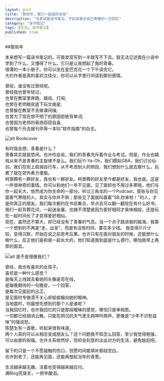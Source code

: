 ```yaml
---
layout: post
title: "那些年，我们一起追的女孩"
description: "与其说是读书笔记，不如说是对自己青春的一次回忆"
category: "读书笔记"
tags: [生活, 读书笔记]
published: true
---
```


##那些年

本来想写一篇读书笔记的。可我发现写到一半就写不下去。我无法记述我在小说中学到了什么，又懂得了什么。它只是让我想起了我的青春。  
很薄的一本小册子。你可以坐在星巴克花一个下午读完它。  
大约作者是真的喜欢沈佳仪，你可以从字里行间读到那份感情。

曾经，谁没有过曾经呢。  
曾经我也曾年轻过，  
也曾在教室里奔跑、嬉戏、打闹;  
也曾在老师眼皮底下玩文曲星;  
也曾躲在教室不去做课间操;  
也曾为了现在想不明了的原因拒绝背单词;  
也曾因为老师的表扬窃窃自喜;  
也曾每个月去报刊亭等一本叫"软件指南"的杂志。  

<!--more-->

![alt Bookcover](http://img3.douban.com/lpic/s7049425.jpg "Bookcover")

有时我会想，青春是什么？  
青春其实就是悠闲。也许你会说，我们的青春充斥着作业与考试。但是，作业也嬉戏从来不是青春的主旋律不是么。我们玩Yi-Ya-Oh，我们模拟GBA，我们讨论仙剑。我们在街上疯骑自行车，从不考虑别人的侧目。我们想到什么就去做什么，玩累了就在郊外煮方便面。  
柯景腾有一群好友，我也有一群好友。柯景腾的好友至今都是好友，我也是。这是一件很神奇的事情。你可以和他们一年不见面，见了面却也不用过多寒暄。他们与你一起长大，依然成为你生命的一部分。听过三角龙的一个Podcast，那些与你见面客气寒暄的人，其实与你并不熟；那些见了面就叫嚣着"SB,你来啦！"的人，才是你真正的朋友。我们每次都约在书店集合，早点去可以翻一翻现在有什么好书。我们一起背葬花词，一起迷金庸，也搞不清楚是因为爱好相同才臭味相投，还是玩在一起时间长了才变得爱好相似。  
现在，虽然还不算大，却已经没有了青春的气息。当一个点子跳进我的脑海，我第一个想到的不再是"走，出发"，而是有没有时间，要花多少钱。 我变得斤斤计较，变得沉默，开始在说之前思考后果。也许只有在面对朋友的时候，还能想什么做什么，反正他们是和我一起长大的，他们知道我到底是什么德行，哪怕我带上再厚的面具。  

![alt 是不是很像我们？](http://ww4.sinaimg.cn/mw600/65ae4120jw1dr5271vh58j.jpg "like us")

曾经，我也有喜欢的女孩子。  
喜欢是一种什么感觉？  
是每天上线就去看她的头像是否在线，  
是每晚期待的一句晚安，一个回答，  
是每次见面前的忐忑，  
是见面时专做漠不关心却偷偷瞄向她的眼神。  
当地震时，你最想先想到的那个人是谁呢？  
当我回忆时，也许我回忆的只是那段暧昧的感觉，哪怕只是单相思。  
一切都已经烟消云散。只能在阴沉的天气里无病呻吟两声，更像是"少年不识愁滋味"的强说愁。  
陈楚生有一首歌，听起来很有味道。  
两个人真的可以从相恋变成朋友么？这个问题我不知怎么回答，至少我觉得勉强，可以由衷的祝福，也许关系依然好，但却会刻意的淡出对方的生活，避免尴尬吧。

留下的只是一个不愿碰触的伤口，但愿时间能填补那段空白。  
也许到老了，还能再见面，还能再想起当年的青葱。

生活越来越无趣，活着也变得越来越应付。  
满Blog荒唐言，一把辛酸泪。  

<script type="text/javascript" src="http://www.xiami.com/widget/player-single?uid=0&sid=1770577252&mode=js"></script>



